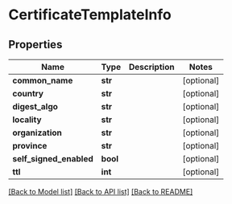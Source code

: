# CertificateTemplateInfo

## Properties
Name | Type | Description | Notes
------------ | ------------- | ------------- | -------------
**common_name** | **str** |  | [optional] 
**country** | **str** |  | [optional] 
**digest_algo** | **str** |  | [optional] 
**locality** | **str** |  | [optional] 
**organization** | **str** |  | [optional] 
**province** | **str** |  | [optional] 
**self_signed_enabled** | **bool** |  | [optional] 
**ttl** | **int** |  | [optional] 

[[Back to Model list]](../README.md#documentation-for-models) [[Back to API list]](../README.md#documentation-for-api-endpoints) [[Back to README]](../README.md)


